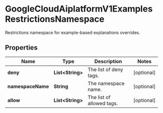 

# GoogleCloudAiplatformV1ExamplesRestrictionsNamespace

Restrictions namespace for example-based explanations overrides.

## Properties

| Name | Type | Description | Notes |
|------------ | ------------- | ------------- | -------------|
|**deny** | **List&lt;String&gt;** | The list of deny tags. |  [optional] |
|**namespaceName** | **String** | The namespace name. |  [optional] |
|**allow** | **List&lt;String&gt;** | The list of allowed tags. |  [optional] |



